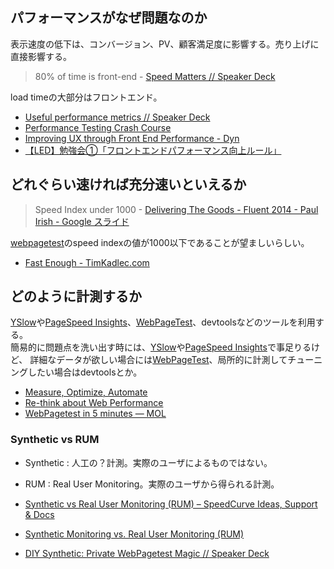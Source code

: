 
## パフォーマンスがなぜ問題なのか

表示速度の低下は、コンバージョン、PV、顧客満足度に影響する。売り上げに直接影響する。  

> 80% of time is front-end - [Speed Matters // Speaker Deck](https://speakerdeck.com/zeman/speed-matters)

load timeの大部分はフロントエンド。


  - [Useful performance metrics // Speaker Deck](https://speakerdeck.com/benschwarz/useful-performance-metrics)
  - [Performance Testing Crash Course ](http://www.slideshare.net/appdynamics/performance-testing-crash-course)
  - [Improving UX through Front End Performance - Dyn](http://dyn.com/webperf/)
  - [【LED】勉強会①「フロントエンドパフォーマンス向上ルール」](http://www.slideshare.net/itosho/led-study001)



## どれぐらい速ければ充分速いといえるか

> Speed Index under 1000 - [Delivering The Goods - Fluent 2014 - Paul Irish - Google スライド](https://docs.google.com/presentation/d/1MtDBNTH1g7CZzhwlJ1raEJagA8qM3uoV7ta6i66bO2M/present?slide=id.g3eb97ca8f_1860)

[webpagetest](http://www.webpagetest.org/)のspeed indexの値が1000以下であることが望ましいらしい。


- [Fast Enough - TimKadlec.com](http://timkadlec.com/2014/01/fast-enough/)


## どのように計測するか

[YSlow](http://yslow.org/)や[PageSpeed Insights](https://developers.google.com/speed/pagespeed/insights/)、[WebPageTest](http://www.webpagetest.org/)、devtoolsなどのツールを利用する。  
簡易的に問題点を洗い出す時には、[YSlow](http://yslow.org/)や[PageSpeed Insights](https://developers.google.com/speed/pagespeed/insights/)で事足りるけど、
詳細なデータが欲しい場合には[WebPageTest](http://www.webpagetest.org/)、局所的に計測してチューニングしたい場合はdevtoolsとか。

- [Measure, Optimize, Automate](http://ponyfoo.com/articles/measure-optimize-automate)
- [Re-think about Web Performance](http://www.slideshare.net/1000ch/re-think-aboutwebperformance)
- [WebPagetest in 5 minutes — MOL](http://t32k.me/mol/log/webpagetest-5-minutes/)


### Synthetic vs RUM

- Synthetic : 人工の？計測。実際のユーザによるものではない。
- RUM : Real User Monitoring。実際のユーザから得られる計測。


- [Synthetic vs Real User Monitoring (RUM) – SpeedCurve Ideas, Support & Docs](https://speedcurve.uservoice.com/knowledgebase/articles/355134-synthetic-vs-real-user-monitoring-rum)
- [Synthetic Monitoring vs. Real User Monitoring (RUM)](https://www.apicasystem.com/blog/2014/11/19/synthetic-monitoring-vs-real-user-monitoring-rum-use/)
- [DIY Synthetic: Private WebPagetest Magic // Speaker Deck](https://speakerdeck.com/jklein/diy-synthetic-private-webpagetest-magic)

